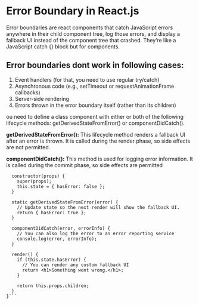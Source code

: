 # Error Boundary in React.js

Error boundaries are react components that catch JavaScript errors anywhere in their child component tree, log those errors, and display a fallback UI instead of the component tree that crashed. They’re like a JavaScript catch {} block but for components.

## Error boundaries dont work in following cases:

1. Event handlers (for that, you need to use regular try/catch)
2. Asynchronous code (e.g., setTimeout or requestAnimationFrame callbacks)
3. Server-side rendering
4. Errors thrown in the error boundary itself (rather than its children)

ou need to define a class component with either or both of the following lifecycle methods: getDerivedStateFromError() or componentDidCatch().

**getDerivedStateFromError():** This lifecycle method renders a fallback UI after an error is thrown. It is called during the render phase, so side effects are not permitted.

**componentDidCatch():** This method is used for logging error information. It is called during the commit phase, so side effects are permitted

````class ErrorBoundary extends React.Component {
  constructor(props) {
    super(props);
    this.state = { hasError: false };
  }

  static getDerivedStateFromError(error) {
    // Update state so the next render will show the fallback UI.
    return { hasError: true };
  }

  componentDidCatch(error, errorInfo) {
    // You can also log the error to an error reporting service
    console.log(error, errorInfo);
  }

  render() {
    if (this.state.hasError) {
      // You can render any custom fallback UI
      return <h1>Something went wrong.</h1>;
    }

    return this.props.children;
  }
}```
````
